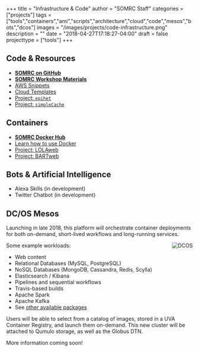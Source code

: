 +++
title = "Infrastructure & Code"
author = "SOMRC Staff"
categories = ["projects"]
tags = ["tools","containers","ami","scripts","architecture","cloud","code","mesos","bots","dcos"]
images = "/images/projects/code-infrastructure.png"
description = ""
date = "2018-04-27T17:18:27-04:00"
draft = false
projecttype = ["tools"]
+++

## Code & Resources

* [**SOMRC on GitHub**](https://github.com/uvasomrc/)
* [**SOMRC Workshop Materials**](https://workshops.somrc.virginia.edu/)
* [AWS Snippets](https://github.com/uvasomrc/aws-snippets)
* [Cloud Templates](https://github.com/uvasomrc/cloud-templates)
* [Project: `epihet`](/project/epihet/)
* [Project: `simpleCache`](/project/simplecache/)

## Containers

* [**SOMRC Docker Hub**](https://hub.docker.com/u/somrc/dashboard/)
* [Learn how to use Docker](https://github.com/uvasomrc/courses/blob/master/workshops/docker/README.md)
* [Project: LOLAweb](/project/lolaweb/)
* [Project: BARTweb](/project/bartweb/)

## Bots & Artificial Intelligence

* Alexa Skills (in development)
* Twitter Chatbot (in development)

## DC/OS Mesos

Launching in late 2018, this platform will orchestrate container deployments for both on-demand, short-lived workflows and long-running services.

<img align="right" alt="DCOS" style="max-width:34%;" src="/images/dcos-logo.png">
Some example workloads:

* Web content
* Relational Databases (MySQL, PostgreSQL)
* NoSQL Databases (MongoDB, Cassandra, Redis, Scylla)
* Elasticsearch / Kibana
* Pipelines and sequential workflows
* Travis-based builds
* Apache Spark
* Apache Kafka 
* See [other available packages](https://universe.dcos.io/#/packages)

Users will be able to select from a catalog of images, stored in a UVA Container Registry, and launch them on-demand. This new cluster will be attached to Qumulo storage, as well as the Globus DTN.

More information coming soon!
